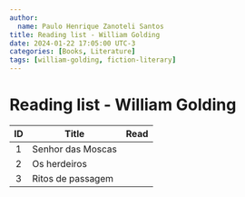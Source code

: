 ```yaml
---
author:
  name: Paulo Henrique Zanoteli Santos
title: Reading list - William Golding
date: 2024-01-22 17:05:00 UTC-3
categories: [Books, Literature]
tags: [william-golding, fiction-literary]
---
```


# Reading list - William Golding

| ID  | Title             | Read |
|:---:| ----------------- |:----:|
| 1   | Senhor das Moscas |      |
| 2   | Os herdeiros      |      |
| 3   | Ritos de passagem |      |
